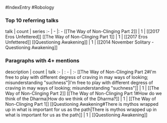 #IndexEntry #Robology

### Top 10 referring talks
talk | count | series
:- | - |: -
[[The Way of Non-Clinging Part 2]] | 1 | [[2017 Eros Unfettered]]
[[The Way of Non-Clinging Part 1]] | 1 | [[2017 Eros Unfettered]]
[[Questioning Awakening]] | 1 | [[2014 November Solitary - Questioning Awakening]]

### Paragraphs with 4+ mentions
description | count | talk
:- | : - | :-
[[The Way of Non-Clinging Part 2#I'm free to play with different degress of craving in may ways of looking; misunderstanding "suchness"\|I'm free to play with different degress of craving in may ways of looking; misunderstanding "suchness"]] | 1 | [[The Way of Non-Clinging Part 2]]
[[The Way of Non-Clinging Part 1#How do we think of the Dharma\|How do we think of the Dharma?]] | 1 | [[The Way of Non-Clinging Part 1]]
[[Questioning Awakening#There is mythos wrapped up in what is important for us as the path\|There is mythos wrapped up in what is important for us as the path]] | 1 | [[Questioning Awakening]]

